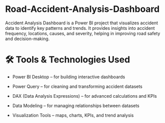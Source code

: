 # Road-Accident-Analysis-Dashboard

Accident Analysis Dashboard is a Power BI project that visualizes accident data to identify key patterns and trends. It provides insights into accident frequency, locations, causes, and severity, helping in improving road safety and decision-making.

# 🛠️ Tools & Technologies Used

- Power BI Desktop – for building interactive dashboards

- Power Query – for cleaning and transforming accident datasets

- DAX (Data Analysis Expressions) – for advanced calculations and KPIs

- Data Modeling – for managing relationships between datasets

- Visualization Tools – maps, charts, KPIs, and trend analysis

